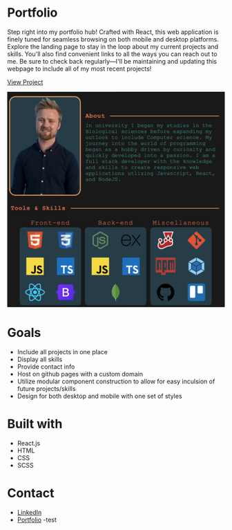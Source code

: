# Portfolio

Step right into my portfolio hub! Crafted with React, this web application is finely tuned for seamless browsing on both mobile and desktop platforms. Explore the landing page to stay in the loop about my current projects and skills. You'll also find convenient links to all the ways you can reach out to me. Be sure to check back regularly—I'll be maintaining and updating this webpage to include all of my most recent projects!

[View Project](https://christophersyrnyk.dev)

![DisplayPhoto](https://github.com/ChrisSyrnyk/Portfolio/blob/main/src/img/portfolio-display.png)

# Goals
- Include all projects in one place
- Display all skills
- Provide contact info
- Host on github pages with a custom domain
- Utilize modular component construction to allow for easy inculsion of future projects/skills
- Design for both desktop and mobile with one set of styles

# Built with
- React.js
- HTML
- CSS
- SCSS

# Contact
- [LinkedIn](https://www.linkedin.com/in/christopher-syrnyk-3b5058259/)
- [Portfolio](https://christophersyrnyk.dev)
-test
